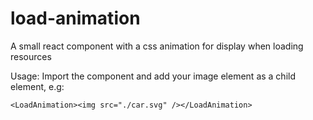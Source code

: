 # load-animation
A small react component with a css animation for display when loading resources

Usage:
Import the component and add your image element as a child element, e.g: 
```
<LoadAnimation><img src="./car.svg" /></LoadAnimation>
```
